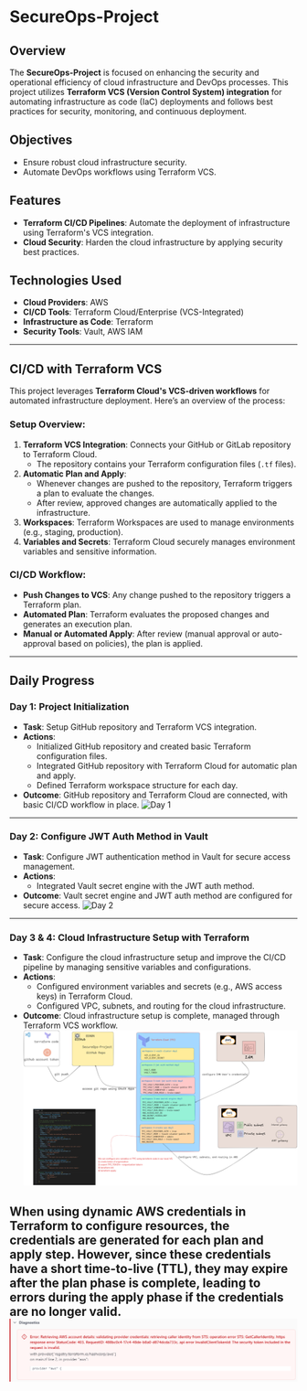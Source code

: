 # SecureOps-Project

## Overview
The **SecureOps-Project** is focused on enhancing the security and operational efficiency of cloud infrastructure and DevOps processes. This project utilizes **Terraform VCS (Version Control System) integration** for automating infrastructure as code (IaC) deployments and follows best practices for security, monitoring, and continuous deployment.

## Objectives
- Ensure robust cloud infrastructure security.
- Automate DevOps workflows using Terraform VCS.

## Features
- **Terraform CI/CD Pipelines**: Automate the deployment of infrastructure using Terraform's VCS integration.
- **Cloud Security**: Harden the cloud infrastructure by applying security best practices.

## Technologies Used
- **Cloud Providers**: AWS
- **CI/CD Tools**: Terraform Cloud/Enterprise (VCS-Integrated)
- **Infrastructure as Code**: Terraform
- **Security Tools**: Vault, AWS IAM

---

## CI/CD with Terraform VCS

This project leverages **Terraform Cloud's VCS-driven workflows** for automated infrastructure deployment. Here’s an overview of the process:

### Setup Overview:
1. **Terraform VCS Integration**: Connects your GitHub or GitLab repository to Terraform Cloud.
   - The repository contains your Terraform configuration files (`.tf` files).
2. **Automatic Plan and Apply**:
   - Whenever changes are pushed to the repository, Terraform triggers a plan to evaluate the changes.
   - After review, approved changes are automatically applied to the infrastructure.
3. **Workspaces**: Terraform Workspaces are used to manage environments (e.g., staging, production).
4. **Variables and Secrets**: Terraform Cloud securely manages environment variables and sensitive information.

### CI/CD Workflow:
- **Push Changes to VCS**: Any change pushed to the repository triggers a Terraform plan.
- **Automated Plan**: Terraform evaluates the proposed changes and generates an execution plan.
- **Manual or Automated Apply**: After review (manual approval or auto-approval based on policies), the plan is applied.

---

## Daily Progress

### Day 1: Project Initialization
- **Task**: Setup GitHub repository and Terraform VCS integration.
- **Actions**: 
  - Initialized GitHub repository and created basic Terraform configuration files.
  - Integrated GitHub repository with Terraform Cloud for automatic plan and apply.
  - Defined Terraform workspace structure for each day.
- **Outcome**: GitHub repository and Terraform Cloud are connected, with basic CI/CD workflow in place.
![Day 1](figures/day1.png)
---

### Day 2: Configure JWT Auth Method in Vault
- **Task**: Configure JWT authentication method in Vault for secure access management.
- **Actions**:
  - Integrated Vault secret engine with the JWT auth method.
- **Outcome**: Vault secret engine and JWT auth method are configured for secure access.
![Day 2](figures/day2.png)
---

### Day 3 & 4: Cloud Infrastructure Setup with Terraform
- **Task**: Configure the cloud infrastructure setup and improve the CI/CD pipeline by managing sensitive variables and configurations.
- **Actions**:
  - Configured environment variables and secrets (e.g., AWS access keys) in Terraform Cloud.
  - Configured VPC, subnets, and routing for the cloud infrastructure.
- **Outcome**: Cloud infrastructure setup is complete, managed through Terraform VCS workflow.
![Day 3](figures/day3-and-day4.png)

When using dynamic AWS credentials in Terraform to configure resources, the credentials are generated for each plan and apply step. However, since these credentials have a short time-to-live (TTL), they may expire after the plan phase is complete, leading to errors during the apply phase if the credentials are no longer valid. 
![Day 3 Error](figures/error-day3.PNG)
---

